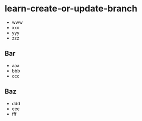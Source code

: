 # learn-create-or-update-branch
- www
- xxx
- yyy
- zzz

## Bar
- aaa
- bbb
- ccc

## Baz
- ddd
- eee
- fff
